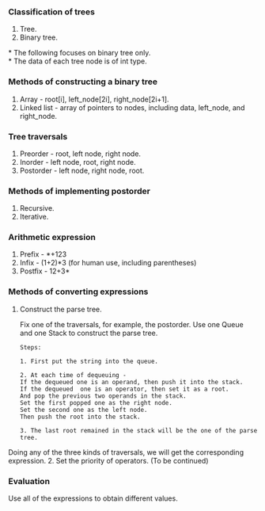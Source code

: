 ### Classification of trees ###
1. Tree.
2. Binary tree.

\* The following focuses on binary tree only.<br />
\* The data of each tree node is of int type.

### Methods of constructing a binary tree ###
1. Array - root[i], left\_node[2i], right\_node[2i+1].
2. Linked list - array of pointers to nodes, including data, left\_node, and right\_node.

### Tree traversals ###
1. Preorder - root, left node, right node.
2. Inorder - left node, root, right node.
3. Postorder - left node, right node, root.

### Methods of implementing postorder ###
1. Recursive.
2. Iterative.

### Arithmetic expression ###
1. Prefix - \*+123
2. Infix - (1+2)*3
(for human use, including parentheses)
3. Postfix - 12+3\*

### Methods of converting expressions ###
1. Construct the parse tree.

   Fix one of the traversals, for example, the postorder.
   Use one Queue and one Stack to construct the parse tree.
   
   ```
   Steps:
   
   1. First put the string into the queue.
   
   2. At each time of dequeuing -
   If the dequeued one is an operand, then push it into the stack. 
   If the dequeued  one is an operator, then set it as a root. 
   And pop the previous two operands in the stack. 
   Set the first popped one as the right node. 
   Set the second one as the left node. 
   Then push the root into the stack.
   
   3. The last root remained in the stack will be the one of the parse tree.
   ```
 
 Doing any of the three kinds of traversals, we will get the corresponding expression.
2. Set the priority of operators.
(To be continued)

### Evaluation ###
Use all of the expressions to obtain different values.